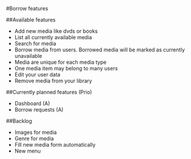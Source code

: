 #Borrow features 

##Available features
* Add new media like dvds or books
* List all currently available media
* Search for media
* Borrow media from users. Borrowed media will be marked as  currently unavailable
* Media are unique for each media type
* One media item may belong to many users
* Edit your user data
* Remove media from your library

##Currently planned features (Prio)
* Dashboard (A)
* Borrow requests (A)  

##Backlog
* Images for media
* Genre for media
* Fill new media form automatically 
* New menu
